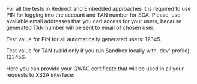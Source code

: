 For all the tests in Redirect and Embedded approaches it is required to use PIN for logging into the account and TAN number for SCA. Please, use available email addresses that you can access for your users, because generated TAN number will be sent to email of chosen user.

Test value for PIN for all automatically generated users: 12345.

Test value for TAN (valid only if you run Sandbox locally with 'dev' profile): 123456.

Here you can provide your QWAC certificate that will be used in all your requests to XS2A interface:
